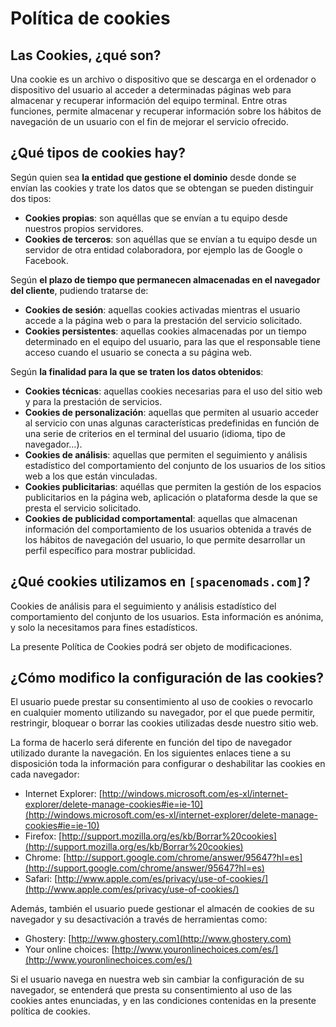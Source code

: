 # Política de cookies
## Las Cookies, ¿qué son?

Una cookie es un archivo o dispositivo que se descarga en el ordenador o dispositivo del usuario al acceder a determinadas páginas web para almacenar y recuperar información del equipo terminal. Entre otras funciones, permite almacenar y recuperar información sobre los hábitos de navegación de un usuario con el fin de mejorar el servicio ofrecido.

## ¿Qué tipos de cookies hay?

Según quien sea **la entidad que gestione el dominio** desde donde se envían las cookies y trate los datos que se obtengan se pueden distinguir dos tipos:

- **Cookies propias**: son aquéllas que se envían a tu equipo desde nuestros propios servidores.
- **Cookies de terceros**: son aquéllas que se envían a tu equipo desde un servidor de otra entidad colaboradora, por ejemplo las de Google o Facebook.

Según **el plazo de tiempo que permanecen almacenadas en el navegador del cliente**, pudiendo tratarse de:

- **Cookies de sesión**: aquellas cookies activadas mientras el usuario accede a la página web o para la prestación del servicio solicitado.
- **Cookies persistentes**: aquellas cookies almacenadas por un tiempo determinado en el equipo del usuario, para las que el responsable tiene acceso cuando el usuario se conecta a su página web.

Según **la finalidad para la que se traten los datos obtenidos**:

- **Cookies técnicas**: aquellas cookies necesarias para el uso del sitio web y para la prestación de servicios.
- **Cookies de personalización**: aquellas que permiten al usuario acceder al servicio con unas algunas características predefinidas en función de una serie de criterios en el terminal del usuario (idioma, tipo de navegador…).
- **Cookies de análisis**: aquellas que permiten el seguimiento y análisis estadístico del comportamiento del conjunto de los usuarios de los sitios web a los que están vinculadas.
- **Cookies publicitarias**: aquéllas que permiten la gestión de los espacios publicitarios en la página web, aplicación o plataforma desde la que se presta el servicio solicitado.
- **Cookies de publicidad comportamental**: aquellas que almacenan información del comportamiento de los usuarios obtenida a través de los hábitos de navegación del usuario, lo que permite desarrollar un perfil específico para mostrar publicidad.

## ¿Qué cookies utilizamos en `[spacenomads.com]`?

Cookies de análisis para el seguimiento y análisis estadístico del comportamiento del conjunto de los usuarios. Esta información es anónima, y solo la necesitamos para fines estadísticos.

La presente Política de Cookies podrá ser objeto de modificaciones.

## ¿Cómo modifico la configuración de las cookies?

El usuario puede prestar su consentimiento al uso de cookies o revocarlo en cualquier momento utilizando su navegador, por el que puede permitir, restringir, bloquear o borrar las cookies utilizadas desde nuestro sitio web.

La forma de hacerlo será diferente en función del tipo de navegador utilizado durante la navegación. En los siguientes enlaces tiene a su disposición toda la información para configurar o deshabilitar las cookies en cada navegador:

- Internet Explorer: [http://windows.microsoft.com/es-xl/internet-explorer/delete-manage-cookies#ie=ie-10](http://windows.microsoft.com/es-xl/internet-explorer/delete-manage-cookies#ie=ie-10)
- Firefox: [http://support.mozilla.org/es/kb/Borrar%20cookies](http://support.mozilla.org/es/kb/Borrar%20cookies)
- Chrome: [http://support.google.com/chrome/answer/95647?hl=es](http://support.google.com/chrome/answer/95647?hl=es)
- Safari: [http://www.apple.com/es/privacy/use-of-cookies/](http://www.apple.com/es/privacy/use-of-cookies/)

Además, también el usuario puede gestionar el almacén de cookies de su navegador y su desactivación a través de herramientas como:

- Ghostery: [http://www.ghostery.com](http://www.ghostery.com)
- Your online choices: [http://www.youronlinechoices.com/es/](http://www.youronlinechoices.com/es/)

Si el usuario navega en nuestra web sin cambiar la configuración de su navegador, se entenderá que presta su consentimiento al uso de las cookies antes enunciadas, y en las condiciones contenidas en la presente política de cookies.